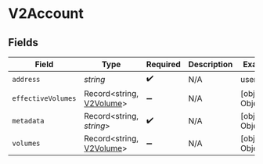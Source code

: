 # V2Account


## Fields

| Field                                                       | Type                                                        | Required                                                    | Description                                                 | Example                                                     |
| ----------------------------------------------------------- | ----------------------------------------------------------- | ----------------------------------------------------------- | ----------------------------------------------------------- | ----------------------------------------------------------- |
| `address`                                                   | *string*                                                    | :heavy_check_mark:                                          | N/A                                                         | users:001                                                   |
| `effectiveVolumes`                                          | Record<string, [V2Volume](../../models/shared/v2volume.md)> | :heavy_minus_sign:                                          | N/A                                                         | [object Object]                                             |
| `metadata`                                                  | Record<string, *string*>                                    | :heavy_check_mark:                                          | N/A                                                         | [object Object]                                             |
| `volumes`                                                   | Record<string, [V2Volume](../../models/shared/v2volume.md)> | :heavy_minus_sign:                                          | N/A                                                         | [object Object]                                             |